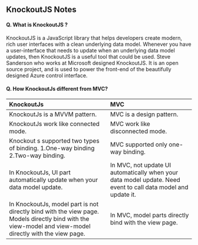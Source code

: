 ## KnockoutJS Notes

#### Q. What is KnockoutJS ?

KnockoutJS is a JavaScript library that helps developers create modern, rich user interfaces with a clean underlying data model. Whenever you have a user-interface that needs to update when an underlying data model updates, then KnockoutJS is a useful tool that could be used. Steve Sanderson who works at Microsoft designed KnockoutJS. It is an open source project, and is used to power the front-end of the beautifully designed Azure control interface.

#### Q. How KnockoutJs different from MVC?

|KnockoutJs	                                | MVC                                                                          |
|:------------------------------------------|:-----------------------------------------------------------------------------|  
|KnockoutJs is a MVVM pattern.	            |MVC is a design pattern.                                                      |
|KnockoutJs work like connected mode.	    |MVC work like disconnected mode.                                              |
|Knockout s supported two types of binding. 1.One-way binding 2.Two-way binding. | MVC supported only one-way binding.     |  
|In KnockoutJs, UI part automatically update when your data model update.| In MVC, not update UI automatically when your   data model update. Need event to call data model and update it.                                                           |   
|In KnockoutJs, model part is not directly bind with the view page. Models directly bind with the view-model and view-model directly with the view page.  |  In MVC, model parts directly bind with the view page.                                     |                                       